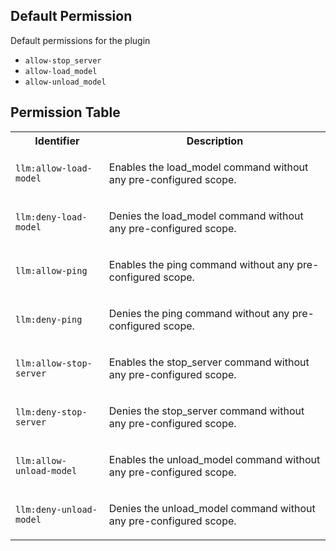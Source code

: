 ## Default Permission

Default permissions for the plugin

- `allow-stop_server`
- `allow-load_model`
- `allow-unload_model`

## Permission Table

<table>
<tr>
<th>Identifier</th>
<th>Description</th>
</tr>


<tr>
<td>

`llm:allow-load-model`

</td>
<td>

Enables the load_model command without any pre-configured scope.

</td>
</tr>

<tr>
<td>

`llm:deny-load-model`

</td>
<td>

Denies the load_model command without any pre-configured scope.

</td>
</tr>

<tr>
<td>

`llm:allow-ping`

</td>
<td>

Enables the ping command without any pre-configured scope.

</td>
</tr>

<tr>
<td>

`llm:deny-ping`

</td>
<td>

Denies the ping command without any pre-configured scope.

</td>
</tr>

<tr>
<td>

`llm:allow-stop-server`

</td>
<td>

Enables the stop_server command without any pre-configured scope.

</td>
</tr>

<tr>
<td>

`llm:deny-stop-server`

</td>
<td>

Denies the stop_server command without any pre-configured scope.

</td>
</tr>

<tr>
<td>

`llm:allow-unload-model`

</td>
<td>

Enables the unload_model command without any pre-configured scope.

</td>
</tr>

<tr>
<td>

`llm:deny-unload-model`

</td>
<td>

Denies the unload_model command without any pre-configured scope.

</td>
</tr>
</table>
